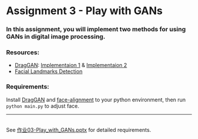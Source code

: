 # Assignment 3 - Play with GANs

### In this assignment, you will implement two methods for using GANs in digital image processing.

### Resources:
- [DragGAN](https://vcai.mpi-inf.mpg.de/projects/DragGAN/): [Implementaion 1](https://github.com/XingangPan/DragGAN) & [Implementaion 2](https://github.com/OpenGVLab/DragGAN)
- [Facial Landmarks Detection](https://github.com/1adrianb/face-alignment)

### Requirements:
Install [DragGAN](https://github.com/OpenGVLab/DragGAN) and [face-alignment](https://github.com/1adrianb/face-alignment) to your python environment, then run `python main.py` to adjust face.

---

\
See [作业03-Play_with_GANs.pptx](https://rec.ustc.edu.cn/share/705bfa50-6e53-11ef-b955-bb76c0fede49) for detailed requirements.